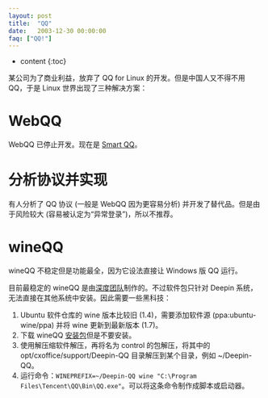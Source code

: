 ```yaml
---
layout: post
title:  "QQ"
date:   2003-12-30 00:00:00
faq: ["QQ!"]
---
```

* content
{:toc}

某公司为了商业利益，放弃了 QQ for Linux 的开发。但是中国人又不得不用 QQ，于是 Linux 世界出现了三种解决方案：

# WebQQ

WebQQ 已停止开发。现在是 [Smart QQ](http://w.qq.com)。

# 分析协议并实现

有人分析了 QQ 协议 (一般是 WebQQ 因为更容易分析) 并开发了替代品。但是由于风险较大 (容易被认定为“异常登录”)，所以不推荐。

# wineQQ

wineQQ 不稳定但是功能最全，因为它设法直接让 Windows 版 QQ 运行。

目前最稳定的 wineQQ 是由[深度团队](http://packages.linuxdeepin.com/deepin/pool/non-free/d/deepinwine-qq/)制作的。不过软件包只针对 Deepin 系统，无法直接在其他系统中安装。因此需要一些黑科技：

1. Ubuntu 软件仓库的 wine 版本比较旧 (1.4)，需要添加软件源 (ppa:ubuntu-wine/ppa) 并将 wine 更新到最新版本 (1.7)。
2. 下载 wineQQ [安装包](http://packages.linuxdeepin.com/deepin/pool/non-free/d/deepinwine-qq/)但是不要安装。
3. 使用解压缩软件解压，再将名为 control 的包解压，将其中的 opt/cxoffice/support/Deepin-QQ 目录解压到某个目录，例如 ~/Deepin-QQ。
4. 运行命令：`WINEPREFIX=~/Deepin-QQ wine "C:\Program Files\Tencent\QQ\Bin\QQ.exe"`。可以将这条命令制作成脚本或启动器。
